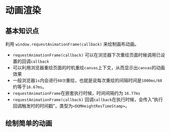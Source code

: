 # 动画渲染

## 基本知识点

利用 `window.requestAnimationFrame(callback)` 来绘制画布动画。

- `requestAnimationFrame(callback)` 可以在浏览器下次重绘页面时候调用已设置的回调`callback`
- 可以利用浏览器重绘页面的时机重绘`canvas`上下文，从而显示出`canvas`的动画效果
- 一般浏览器`1s`内会进行`60次`重绘，也就是说每次重绘的间隔时间是`1000ms/60`约等于`16.67ms`。
- `requestAnimationFrame`在嵌套执行时候，时间间隔约为 `16.77ms`
- `requestAnimationFrame(callback)` 回调`callback`在执行时候，会传入“执行回调触发时的时间戳”，类型为`<DOMHeightResTimeStamp>`。


## 绘制简单的动画

